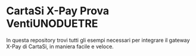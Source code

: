 # CartaSi X-Pay Prova VentiUNODUETRE
In questa repository trovi tutti gli esempi necessari per integrare il gateway X-Pay di CartaSi, in maniera facile e veloce.
